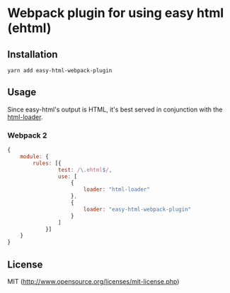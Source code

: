 # Webpack plugin for using easy html (ehtml)

## Installation

`yarn add easy-html-webpack-plugin`

## Usage

Since easy-html's output is HTML, it's best served in conjunction with the [html-loader](https://github.com/webpack/html-loader).

### Webpack 2

```javascript
{
    module: {
        rules: [{
                test: /\.ehtml$/,
                use: [
                    {
                        loader: "html-loader"
                    },
                    {
                        loader: "easy-html-webpack-plugin"
                    }
                ]
            }]
    }
}
```

## License

MIT (http://www.opensource.org/licenses/mit-license.php)